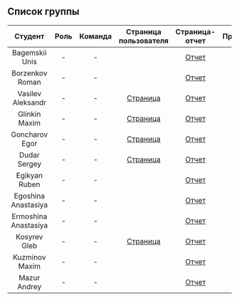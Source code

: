 
## Список группы

| Студент | Роль | Команда | Страница пользователя | Страница-отчет | Проект | Лаб 1 | Лаб 2 | Лаб 3 |
| :---:   | :-:  |   :-:   |   :-:    |  :-: |  :-:   |    :-:   |   :-:    |    :-:    |
| Bagemskii Unis | - | - |  | [Отчет](https://shprechen.github.io) | - | - | - | - |
| Borzenkov Roman | - | - |  | [Отчет](https://idm-19-01-antonov.github.io) | - | - | - | - |
| Vasilev Aleksandr | - | - | [Страница](https://github.com/Qwer1ty7) | [Отчет](https://arzhannikovdmitry.github.io) | - | - | - | - |
| Glinkin Maxim | - | - | [Страница](https://github.com/maximglin) | [Отчет](https://shprechen.github.io) | - | - | - | - |
| Goncharov Egor | - | - | [Страница](https://github.com/ffrip) | [Отчет](https://shprechen.github.io) | - | - | - | - |
| Dudar Sergey | - | - | [Страница](https://github.com/dudar-sergey) | [Отчет](https://shprechen.github.io) | - | - | - | - |
| Egikyan Ruben | - | - |  | [Отчет](https://shprechen.github.io) | - | - | - | - |
| Egoshina Anastasiya | - | - |  | [Отчет](https://shprechen.github.io) | - | - | - | - |
| Ermoshina Anastasiya | - | - |  | [Отчет](https://shprechen.github.io) | - | - | - | - |
| Kosyrev Gleb | - | - | [Страница](https://github.com/Berserker-Of-Akihabara) | [Отчет](https://shprechen.github.io) | - | - | - | - |
| Kuzminov Maxim | - | - |  | [Отчет](https://shprechen.github.io) | - | - | - | - |
| Mazur Andrey | - | - |  | [Отчет](https://shprechen.github.io) | - | - | - | - |